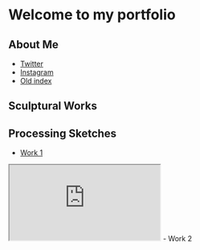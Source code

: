 # Welcome to my portfolio

## About Me
 - [Twitter](https://twitter.com/thingspockydoes)
 - [Instagram](https://www.instagram.com/pockyyyyyy_tnt/)
 - [Old index](./index-demo.html)

## Sculptural Works

## Processing Sketches

 - [Work 1](sketch/w1)
 <iframe src="https://pockyyyyyy.github.io/Pocky-Programming-Portfolio/sketch/w1/" style="width=150%"></iframe>
 - Work 2
